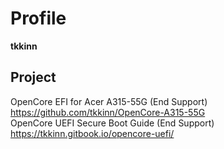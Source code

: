 # Profile  
**tkkinn**  

## Project
OpenCore EFI for Acer A315-55G (End Support)  
https://github.com/tkkinn/OpenCore-A315-55G  
OpenCore UEFI Secure Boot Guide (End Support)  
https://tkkinn.gitbook.io/opencore-uefi/
